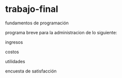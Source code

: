 # trabajo-final
fundamentos de programación

programa breve para la administracion de lo siguiente:

ingresos

costos

utilidades

encuesta de satisfacción
